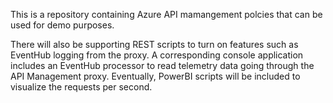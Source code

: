 This is a repository containing Azure API mamangement polcies that can be used for demo purposes.

There will also be supporting REST scripts to turn on features such as EventHub logging from the proxy.  A corresponding console application includes an EventHub processor to read telemetry data going through the API Management proxy.
Eventually, PowerBI scripts will be included to visualize the requests per second.

